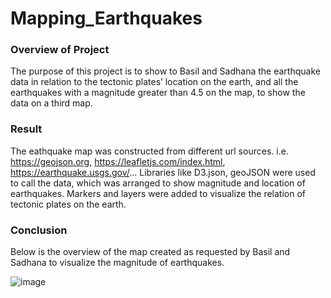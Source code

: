 # Mapping_Earthquakes

### Overview of Project
The purpose of this project is to show to Basil and Sadhana the earthquake data in relation to the tectonic plates’ location on the earth, and all the earthquakes with a magnitude greater than 4.5 on the map, to show the data on a third map.

### Result
The eathquake map was constructed from different url sources. i.e. https://geojson.org, https://leafletjs.com/index.html, https://earthquake.usgs.gov/... Libraries like D3.json, geoJSON were used to call the data, which was arranged to show magnitude and location of earthquakes. Markers and layers were added to visualize the relation of tectonic plates on the earth.

### Conclusion
Below is the overview of the map created as requested by Basil and Sadhana to visualize the magnitude of earthquakes.

![image](https://user-images.githubusercontent.com/78067427/118765266-d5db3080-b848-11eb-86e6-c8283ef22ab6.png)
